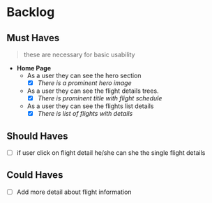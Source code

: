 # Backlog

## Must Haves

> these are necessary for basic usability

- **Home Page**
  - As a user they can see the hero section
    - [x] _There is a prominent hero image_
  - As a user they can see the flight details trees.
    - [x] _There is prominent title with flight schedule_
  - As a user they can see the flights list details
    - [x] _There is list of flights with details_

## Should Haves

- [ ] if user click on flight detail he/she can she the single flight details

## Could Haves

- [ ] Add more detail about flight information
